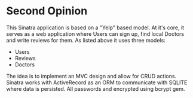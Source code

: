 <h1>Second Opinion</h1>

<p>This Sinatra application is based on a "Yelp" based model. At it's core, it serves as a web application where Users can sign up, find local Doctors and write reviews for them. As listed above it uses three models:

- Users 
- Reviews
- Doctors

The idea is to implement an MVC design and allow for CRUD actions. Sinatra works with ActiveRecord as an ORM to communicate with SQLITE where data is persisted. All passwords and encrypted using bcrypt gem.

</p>
